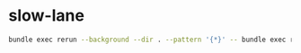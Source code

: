 # slow-lane

```sh
bundle exec rerun --background --dir . --pattern '{*}' -- bundle exec ruby slow_lane.rb
```
